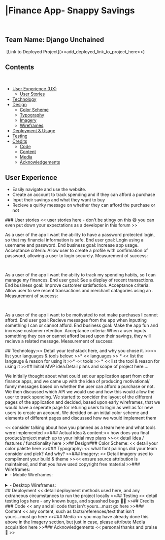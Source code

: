 # |Finance App- Snappy Savings
​
## Team Name: Django Unchained
​
[Link to Deployed Project](<<add_deployed_link_to_project_here>>)
​
## Contents
​
* [User Experience (UX)](#user-experience)
  * [User Stories](#user-stories)
* [Technology](#technology)
* [Design](#design)
  * [Color Scheme](#color-scheme)
  * [Typography](#typography)
  * [Imagery](#imagery)
  * [Wireframes](#wireframes)
* [Deployment & Usage](#deployment)
* [Testing](#testing)
* [Credits](#credits)
  * [Code](#code)
  * [Content](#content)
  * [Media](#media)
  * [Acknowledgements](#acknowledgements)
​
## User Experience
<ul> 
    <li> Easily navigate and use the website.</li>
    <li>Create an account to track spending and if they can afford a purchase</li>
    <li>Input their savings and what they want to buy</li>
    <li>Recieve a quirky message on whether they can afford the purchase or not</li>

</ul>
​
### User stories
<< user stories here - don't be stingy on this 😅 you can even put down your expectations as a developer in this forum >>
<p>
As a user of the app I want the ability to have a password protected login, so that my financial information is safe. End user goal: Login using a username and password. End business goal: Increase app usage. Acceptance criteria: Allow user to create a profile with confirmation of password, allowing a user to login securely. Measurement of success: </p>
<br>
<p>As a user of the app I want the abiity to track my spending habits, so I can manage my finances. End user goal:<!-- Use an API?--> See a display of recent transactions. End business goal: Improve customer satisfaction. Acceptance criteria: Allow user to see recent transactions and merchant catagories using an <!-- API?-->. Measurement of success:</p>
<br>
<p>As a user of the app I want to be motivated to not make purchases I cannot afford. End user goal: Recieve messages from the app when inputting something I can or cannot afford. End business goal: Make the app fun and increase customer retention. Acceptance criteria: When a user inputs something they can or cannot afford based upon their savings, they will recieve a related message. Measurement of success:</p>


</p>
​
## Technology:
​
<< Detail your techstack here, and why you chose it. >>
​
<< list your languages & tools below: >>
​
*  << languages >>
	* << list the langauge & reason for using it >>
​
* << tools >>
  * << list the tool & reason for using it >>
​
## Initial MVP idea:
​
Detail plans and scope of project here....
​
<p>  We initially thought about what could set our application apart from other finance apps, and we came up with the idea of producing motivational/ funny messages based on whether the user can afford a purchase or not. We then discussed which API we would use and how this would allow the user to track spending. We started to concider the layout of the different pages of the application and decided, based upon early wireframes, that we would have a seperate page for returing users to login as well as for new users to create an account. We decided on an initial color scheme and elements of different pages and discussed how we would implement them </p>

</p>
<< consider talking about how you planned as a team here and what tools were implemented >>
​
### Actual idea & content:
​
<< how does you final product/project match up to your initial mvp plans >>
​
<< detail idea / features / functionality here >>
​
## Design
​
### Color Scheme:
<< detail your color palette here >>
​
### Typography:
<< what font pairings did your team consider and pick? And why? >>
​
### Imagery:
<< Detail imagery used to compliment your build & theme >>
​
<< ensure source attribution is maintained, and that you have used copyright free material >>
​
### Wireframes:
​
<details>
<summary>- Mobile Wireframes:</summary>
​
<< put all your mobile wireframes here... >>
​
<< consider adding some notes to detail the planned components or functionality >>
​
</details>
​
<details>
<summary>- Desktop Wireframes:</summary>
​
<< put all your mobile wireframes here... >>


View wireframes [PDF file here](https://github.com/MiaRasmussen05/Hackathon-Jan-23/blob/main/documentation/snappy-savings.pdf)
​
<< consider adding some notes to detail the planned components or functionality >>
​
</details>
​
## Deployment
<< detail deployment methods used here, and any extraneous circumstances to run the project locally >>
​
## Testing
<< detail testing logs here - any known bugs, and squashed bugs 🐛🐛 >>
​
## Credits
​
### Code
<< any and all code that isn't yours...must go here >>
​
### Content
<< any content, such as facts/references/text that isn't yours...must go here >>
​
### Media
<< you may have already done this above in the Imagery section, but just in case, please attribute Media acquisition here >>
​
### Acknowledgements
<< personal thanks and praise 🙌 >>